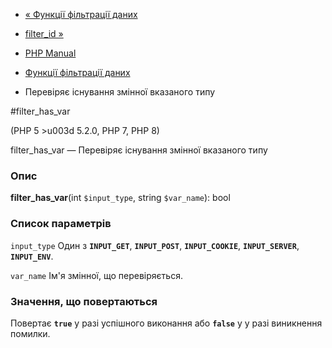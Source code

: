- [« Функції фільтрації даних](ref.filter.md)
- [filter_id »](function.filter-id.md)

- [PHP Manual](index.md)
- [Функції фільтрації даних](ref.filter.md)
- Перевіряє існування змінної вказаного типу

#filter_has_var

(PHP 5 \>u003d 5.2.0, PHP 7, PHP 8)

filter_has_var — Перевіряє існування змінної вказаного типу

### Опис

**filter_has_var**(int `$input_type`, string `$var_name`): bool

### Список параметрів

`input_type`
Один з **`INPUT_GET`**, **`INPUT_POST`**, **`INPUT_COOKIE`**,
**`INPUT_SERVER`**, **`INPUT_ENV`**.

`var_name`
Ім'я змінної, що перевіряється.

### Значення, що повертаються

Повертає **`true`** у разі успішного виконання або **`false`** у
у разі виникнення помилки.
